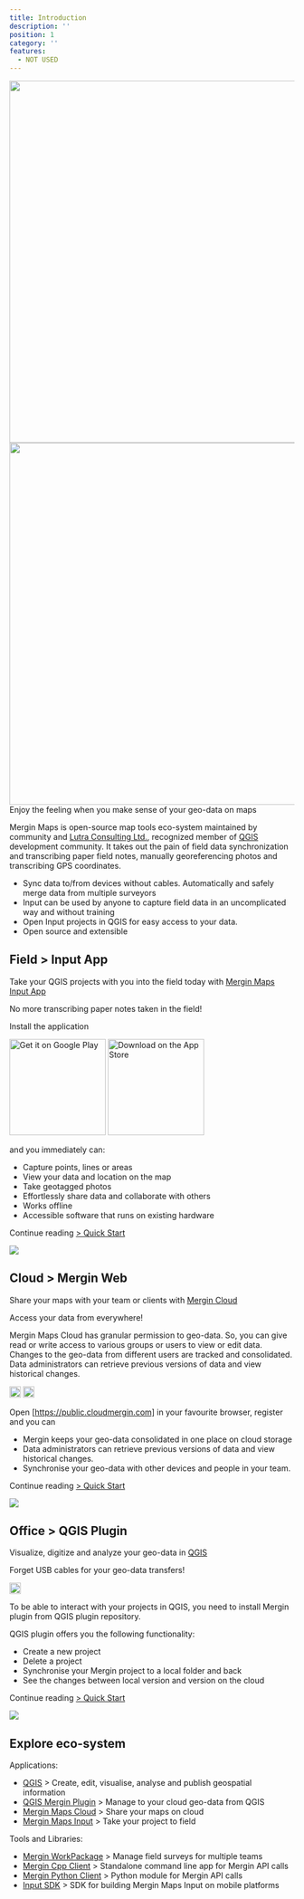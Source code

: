 ```yaml
---
title: Introduction
description: ''
position: 1
category: ''
features:
  - NOT USED
---
```


<img src="/preview.jpeg" class="light-img" width="1280" height="640" alt=""/>
<img src="/preview.jpeg" class="dark-img" width="1280" height="640" alt=""/>

<alert type="success">
Enjoy the feeling when you make sense of your geo-data on maps
</alert>

Mergin Maps is open-source map tools eco-system maintained by community 
and [Lutra Consulting Ltd.](https://www.lutraconsulting.co.uk), recognized
member of [QGIS](htts://qgis.org) development community. It takes out the 
pain of field data synchronization and transcribing paper field notes, manually 
georeferencing photos and transcribing GPS coordinates.

 - Sync data to/from devices without cables. Automatically and safely merge data from multiple surveyors
 - Input can be used by anyone to capture field data in an uncomplicated way and without training
 - Open Input projects in QGIS for easy access to your data. 
 - Open source and extensible

## Field > Input App

Take your QGIS projects with you into the field today with [Mergin Maps Input App](./quick-start#mobile)

<alert type="success">
No more transcribing paper notes taken in the field!
</alert>

Install the application 

<a href='https://play.google.com/store/apps/details?id=uk.co.lutraconsulting'><img alt='Get it on Google Play' src='images/google-play-store-badge.png' width="170" /></a>
<a href='https://apps.apple.com/us/app/input/id1478603559?ls=1'><img alt='Download on the App Store' src='images/app-store.png' width="170" /></a>

and you immediately can:

 - Capture points, lines or areas
 - View your data and location on the map
 - Take geotagged photos
 - Effortlessly share data and collaborate with others
 - Works offline
 - Accessible software that runs on existing hardware

 Continue reading [> Quick Start](./quick-start#mobile)

![](/images/intro-input.jpg)

## Cloud > Mergin Web

Share your maps with your team or clients with [Mergin Cloud](./quick-start#web) 

<alert type="success">
Access your data from everywhere!
</alert>

Mergin Maps Cloud has granular permission to geo-data. So, you can give read or write access to various groups or 
users to view or edit data. Changes to the geo-data from different users are tracked 
and consolidated. Data administrators can retrieve previous versions of data and view historical changes.

<a href='https://public.cloudmergin.com'><img alt='Use on the cloud' src='logo-light.svg' class="light-img" height="20" /></a>
<a href='https://public.cloudmergin.com'><img alt='Use on the cloud' src='logo-dark.svg' class="dark-img" height="20" /></a>

Open [https://public.cloudmergin.com] in your favourite browser, register and you can 

 - Mergin keeps your geo-data consolidated in one place on cloud storage
 - Data administrators can retrieve previous versions of data and view historical changes.
 - Synchronise your geo-data with other devices and people in your team.

Continue reading [> Quick Start](./quick-start#web)

 ![](/images/intro-web.jpg)

## Office > QGIS Plugin 
Visualize, digitize and analyze your geo-data in [QGIS](./quick-start#desktop)

<alert type="success">
Forget USB cables for your geo-data transfers!
</alert>

<a href='https://plugins.qgis.org/plugins/Mergin/'><img alt='Download for QGIS Desktop' src='QGIS.svg' height="20" /></a>

To be able to interact with your projects in QGIS, you need to install Mergin plugin from QGIS plugin repository.

QGIS plugin offers you the following functionality:

 - Create a new project
 - Delete a project
 - Synchronise your Mergin project to a local folder and back
 - See the changes between local version and version on the cloud

Continue reading [> Quick Start](./quick-start#desktop)

 ![](/images/intro-desktop.jpg)

## Explore eco-system

Applications:

 - [QGIS](htts://qgis.org) > Create, edit, visualise, analyse and publish geospatial information
 - [QGIS Mergin Plugin](https://plugins.qgis.org/plugins/Mergin/) > Manage to your cloud geo-data from QGIS  
 - [Mergin Maps Cloud](https://public.cloudmergin.com) > Share your maps on cloud
 - [Mergin Maps Input](https://inputapp.io) > Take your project to field
 
Tools and Libraries:

 - [Mergin WorkPackage](https://github.com/lutraconsulting/mergin-work-packages) > Manage field surveys for multiple teams
 - [Mergin Cpp Client](https://github.com/lutraconsulting/mergin-cpp-client) > Standalone command line app for Mergin API calls
 - [Mergin Python Client](https://github.com/lutraconsulting/mergin-py-client) > Python module for Mergin API calls
 - [Input SDK](https://github.com/lutraconsulting/input-sdk) > SDK for building Mergin Maps Input on mobile platforms


